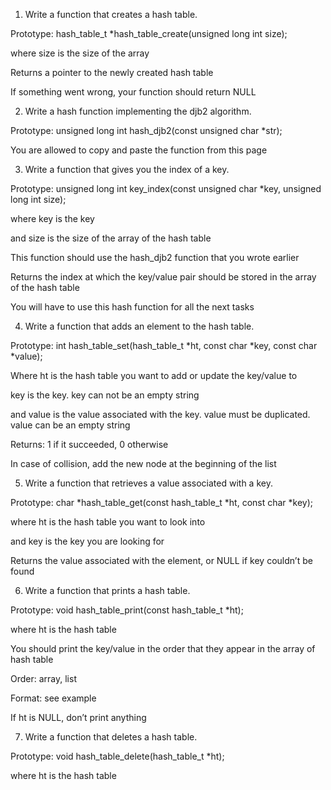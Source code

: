 1. Write a function that creates a hash table.



Prototype: hash_table_t *hash_table_create(unsigned long int size);

where size is the size of the array

Returns a pointer to the newly created hash table

If something went wrong, your function should return NULL


2. Write a hash function implementing the djb2 algorithm.



Prototype: unsigned long int hash_djb2(const unsigned char *str);

You are allowed to copy and paste the function from this page


3. Write a function that gives you the index of a key.



Prototype: unsigned long int key_index(const unsigned char *key, unsigned long int size);

where key is the key

and size is the size of the array of the hash table

This function should use the hash_djb2 function that you wrote earlier

Returns the index at which the key/value pair should be stored in the array of the hash table

You will have to use this hash function for all the next tasks


4. Write a function that adds an element to the hash table.



Prototype: int hash_table_set(hash_table_t *ht, const char *key, const char *value);

Where ht is the hash table you want to add or update the key/value to

key is the key. key can not be an empty string

and value is the value associated with the key. value must be duplicated. value can be an empty string

Returns: 1 if it succeeded, 0 otherwise

In case of collision, add the new node at the beginning of the list


5. Write a function that retrieves a value associated with a key.



Prototype: char *hash_table_get(const hash_table_t *ht, const char *key);

where ht is the hash table you want to look into

and key is the key you are looking for

Returns the value associated with the element, or NULL if key couldn’t be found


6. Write a function that prints a hash table.



Prototype: void hash_table_print(const hash_table_t *ht);

where ht is the hash table

You should print the key/value in the order that they appear in the array of hash table

Order: array, list

Format: see example

If ht is NULL, don’t print anything


7. Write a function that deletes a hash table.



Prototype: void hash_table_delete(hash_table_t *ht);

where ht is the hash table
